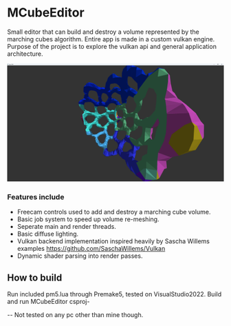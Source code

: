 # MCubeEditor

Small editor that can build and destroy a volume represented by the marching cubes algorithm. Entire app is made in a custom vulkan engine. Purpose of the project is to explore the vulkan api and general application architecture.

<img src="assets/screenshots/sphere_screenshot_3.png">

### Features include
- Freecam controls used to add and destroy a marching cube volume.
- Basic job system to speed up volume re-meshing.
- Seperate main and render threads.
- Basic diffuse lighting.
- Vulkan backend implementation inspired heavily by Sascha Willems examples https://github.com/SaschaWillems/Vulkan
- Dynamic shader parsing into render passes.

## How to build
Run included pm5.lua through Premake5, tested on VisualStudio2022.
Build and run MCubeEditor csproj-

-- Not tested on any pc other than mine though.

